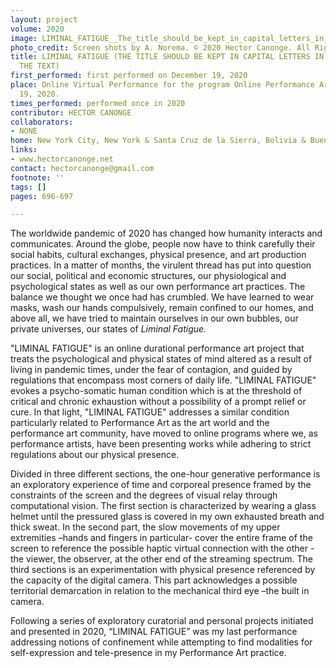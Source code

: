 ```yaml
---
layout: project
volume: 2020
image: LIMINAL_FATIGUE__The_title_should_be_kept_in_capital_letters_in_the_body_of_the_text_--Hector_Canonge.jpg
photo_credit: Screen shots by A. Norema. © 2020 Hector Canonge. All Rights Reserved.
title: LIMINAL FATIGUE (THE TITLE SHOULD BE KEPT IN CAPITAL LETTERS IN THE BODY OF
  THE TEXT)
first_performed: first performed on December 19, 2020
place: Online Virtual Performance for the program Online Performance Art, December
  19, 2020.
times_performed: performed once in 2020
contributor: HECTOR CANONGE
collaborators:
- NONE
home: New York City, New York & Santa Cruz de la Sierra, Bolivia & Buenos Aires, Argentina.
links:
- www.hectorcanonge.net
contact: hectorcanonge@gmail.com
footnote: ''
tags: []
pages: 696-697

---
```


The worldwide pandemic of 2020 has changed how humanity interacts and communicates. Around the globe, people now have to think carefully their social habits, cultural exchanges, physical presence, and art production practices. In a matter of months, the virulent thread has put into question our social, political and economic structures, our physiological and psychological states as well as our own performance art practices. The balance we thought we once had has crumbled. We have learned to wear masks, wash our hands compulsively, remain confined to our homes, and above all, we have tried to maintain ourselves in our own bubbles, our private universes, our states of *Liminal Fatigue.*

"LIMINAL FATIGUE" is an online durational performance art project that treats the psychological and physical states of mind altered as a result of living in pandemic times, under the fear of contagion, and guided by regulations that encompass most corners of daily life. "LIMINAL FATIGUE" evokes a psycho-somatic human condition which is at the threshold of critical and chronic exhaustion without a possibility of a prompt relief or cure. In that light, "LIMINAL FATIGUE" addresses a similar condition particularly related to Performance Art as the art world and the performance art community, have moved to online programs where we, as performance artists, have been presenting works while adhering to strict regulations about our physical presence. 

Divided in three different sections, the one-hour generative performance is an exploratory experience of time and corporeal presence framed by the constraints of the screen and the degrees of visual relay through computational vision. The first section is characterized by wearing a glass helmet until the pressured glass is covered in my own exhausted breath and thick sweat. In the second part, the slow movements of my upper extremities –hands and fingers in particular- cover the entire frame of the screen to reference the possible haptic virtual connection with the other - the viewer, the observer, at the other end of the streaming spectrum.  The third sections is an experimentation with physical presence referenced by the capacity of the digital camera.  This part acknowledges a possible territorial demarcation in relation to the mechanical third eye –the built in camera. 

Following a series of exploratory curatorial and personal projects initiated and presented in 2020, “LIMINAL FATIGUE” was my last performance addressing notions of confinement while attempting to find modalities for self-expression and tele-presence in my Performance Art practice.
